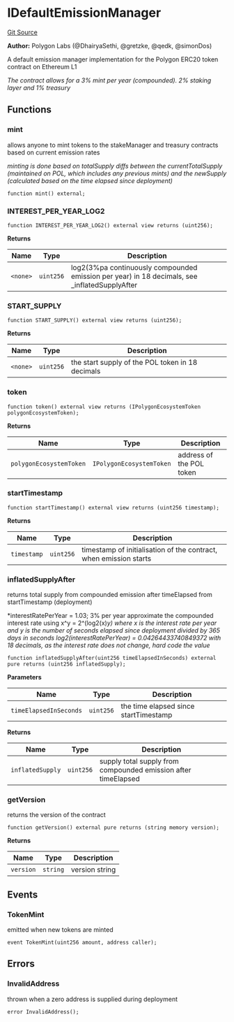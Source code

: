 # IDefaultEmissionManager
[Git Source](https://github.com/0xPolygon/pol-token/blob/7a1dec282d430e9f94fc81b42f7da0c058e0221b/src/interfaces/IDefaultEmissionManager.sol)

**Author:**
Polygon Labs (@DhairyaSethi, @gretzke, @qedk, @simonDos)

A default emission manager implementation for the Polygon ERC20 token contract on Ethereum L1

*The contract allows for a 3% mint per year (compounded). 2% staking layer and 1% treasury*


## Functions
### mint

allows anyone to mint tokens to the stakeManager and treasury contracts based on current emission rates

*minting is done based on totalSupply diffs between the currentTotalSupply (maintained on POL, which includes any previous mints) and the newSupply (calculated based on the time elapsed since deployment)*


```solidity
function mint() external;
```

### INTEREST_PER_YEAR_LOG2


```solidity
function INTEREST_PER_YEAR_LOG2() external view returns (uint256);
```
**Returns**

|Name|Type|Description|
|----|----|-----------|
|`<none>`|`uint256`|log2(3%pa continuously compounded emission per year) in 18 decimals, see _inflatedSupplyAfter|


### START_SUPPLY


```solidity
function START_SUPPLY() external view returns (uint256);
```
**Returns**

|Name|Type|Description|
|----|----|-----------|
|`<none>`|`uint256`|the start supply of the POL token in 18 decimals|


### token


```solidity
function token() external view returns (IPolygonEcosystemToken polygonEcosystemToken);
```
**Returns**

|Name|Type|Description|
|----|----|-----------|
|`polygonEcosystemToken`|`IPolygonEcosystemToken`|address of the POL token|


### startTimestamp


```solidity
function startTimestamp() external view returns (uint256 timestamp);
```
**Returns**

|Name|Type|Description|
|----|----|-----------|
|`timestamp`|`uint256`|timestamp of initialisation of the contract, when emission starts|


### inflatedSupplyAfter

returns total supply from compounded emission after timeElapsed from startTimestamp (deployment)

*interestRatePerYear = 1.03; 3% per year
approximate the compounded interest rate using x^y = 2^(log2(x)*y)
where x is the interest rate per year and y is the number of seconds elapsed since deployment divided by 365 days in seconds
log2(interestRatePerYear) = 0.04264433740849372 with 18 decimals, as the interest rate does not change, hard code the value*


```solidity
function inflatedSupplyAfter(uint256 timeElapsedInSeconds) external pure returns (uint256 inflatedSupply);
```
**Parameters**

|Name|Type|Description|
|----|----|-----------|
|`timeElapsedInSeconds`|`uint256`|the time elapsed since startTimestamp|

**Returns**

|Name|Type|Description|
|----|----|-----------|
|`inflatedSupply`|`uint256`|supply total supply from compounded emission after timeElapsed|


### getVersion

returns the version of the contract


```solidity
function getVersion() external pure returns (string memory version);
```
**Returns**

|Name|Type|Description|
|----|----|-----------|
|`version`|`string`|version string|


## Events
### TokenMint
emitted when new tokens are minted


```solidity
event TokenMint(uint256 amount, address caller);
```

## Errors
### InvalidAddress
thrown when a zero address is supplied during deployment


```solidity
error InvalidAddress();
```

